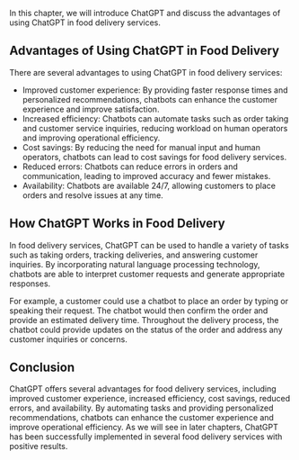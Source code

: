 

In this chapter, we will introduce ChatGPT and discuss the advantages of using ChatGPT in food delivery services.

Advantages of Using ChatGPT in Food Delivery
--------------------------------------------

There are several advantages to using ChatGPT in food delivery services:

* Improved customer experience: By providing faster response times and personalized recommendations, chatbots can enhance the customer experience and improve satisfaction.
* Increased efficiency: Chatbots can automate tasks such as order taking and customer service inquiries, reducing workload on human operators and improving operational efficiency.
* Cost savings: By reducing the need for manual input and human operators, chatbots can lead to cost savings for food delivery services.
* Reduced errors: Chatbots can reduce errors in orders and communication, leading to improved accuracy and fewer mistakes.
* Availability: Chatbots are available 24/7, allowing customers to place orders and resolve issues at any time.

How ChatGPT Works in Food Delivery
----------------------------------

In food delivery services, ChatGPT can be used to handle a variety of tasks such as taking orders, tracking deliveries, and answering customer inquiries. By incorporating natural language processing technology, chatbots are able to interpret customer requests and generate appropriate responses.

For example, a customer could use a chatbot to place an order by typing or speaking their request. The chatbot would then confirm the order and provide an estimated delivery time. Throughout the delivery process, the chatbot could provide updates on the status of the order and address any customer inquiries or concerns.

Conclusion
----------

ChatGPT offers several advantages for food delivery services, including improved customer experience, increased efficiency, cost savings, reduced errors, and availability. By automating tasks and providing personalized recommendations, chatbots can enhance the customer experience and improve operational efficiency. As we will see in later chapters, ChatGPT has been successfully implemented in several food delivery services with positive results.
